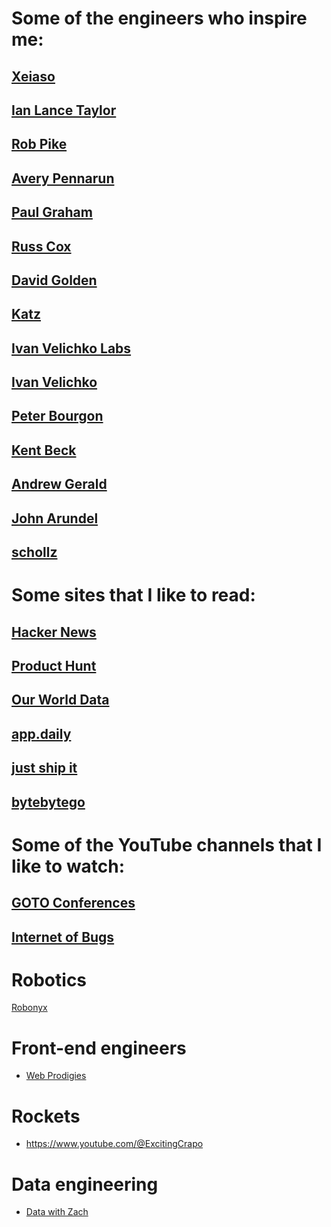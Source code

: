 # Some of the engineers who inspire me:

## [Xeiaso](https://xeiaso.net)
## [Ian Lance Taylor](https://www.airs.com/ian/)
## [Rob Pike](https://commandcenter.blogspot.com/)
## [Avery Pennarun](https://apenwarr.ca/log/)
## [Paul Graham](http://www.paulgraham.com)
## [Russ Cox](https://research.swtch.com/)
## [David Golden](https://xdg.me/)
## [Katz](https://github.com/katcipis/sophia)
## [Ivan Velichko Labs](https://labs.iximiuz.com/)
## [Ivan Velichko](https://iximiuz.com/en/)
## [Peter Bourgon](https://peter.bourgon.org/)
## [Kent Beck](https://tidyfirst.substack.com/)
## [Andrew Gerald](https://nf.wh3rd.net/)
## [John Arundel](https://bitfieldconsulting.com/golang)
## [schollz](https://github.com/schollz)

# Some sites that I like to read:

## [Hacker News](https://news.ycombinator.com/)
## [Product Hunt](https://www.producthunt.com/)
## [Our World Data](https://ourworldindata.org/)
## [app.daily](https://app.daily.dev/)
## [just ship it](https://marclou.beehiiv.com/)
## [bytebytego](https://bytebytego.com/)

# Some of the YouTube channels that I like to watch:

## [GOTO Conferences](https://www.youtube.com/@GOTO-/featured)
## [Internet of Bugs    ](https://www.youtube.com/@InternetOfBugs/videos)

# Robotics

[Robonyx](https://www.youtube.com/@Robonyx)

# Front-end engineers

- [Web Prodigies](https://www.youtube.com/@webprodigies)

# Rockets

- https://www.youtube.com/@ExcitingCrapo

# Data engineering

- [Data with Zach](https://www.youtube.com/@EcZachly_/videos)
